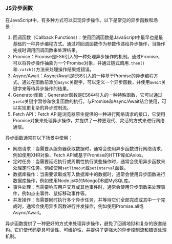 ### JS异步函数

在JavaScript中，有多种方式可以实现异步操作。以下是常见的异步函数和场景：

1. 回调函数（Callback Functions）：使用回调函数是JavaScript中最早也是最基础的一种异步编程方式。通过将回调函数作为参数传递给异步操作，当操作完成时调用回调函数来处理结果。
2. Promise：Promise是ES6引入的一种处理异步操作的机制。通过Promise，可以将异步操作抽象为一个Promise对象，并通过链式调用`.then()`和`.catch()`方法来处理操作结果或错误。
3. Async/Await：Async/Await是ES8引入的一种基于Promise的异步编程方式。通过在函数前添加`async`关键字，可以定义一个异步函数，并使用`await`关键字来等待异步操作的结果。
4. Generator函数：Generator函数是ES6中引入的一种特殊函数，它可以通过`yield`关键字暂停和恢复函数的执行。与Promise和Async/Await结合使用，可以实现更复杂的异步控制流。
5. Fetch API：Fetch API是浏览器原生提供的一种进行网络请求的接口，它使用Promise对象来处理异步操作，并提供了一种更现代、灵活的方式来进行网络通信。

异步函数通常在以下场景中使用：

- 网络请求：当需要从服务器获取数据时，通常会使用异步函数进行网络请求，例如使用XHR对象、Fetch API或基于Promise的HTTP库如Axios。
- 定时任务：当需要延迟执行或周期性执行某些操作时，通常会使用异步函数来处理定时任务，例如使用`setTimeout`或`setInterval`函数。
- 数据库操作：当需要读取或写入数据库中的数据时，通常会使用异步函数进行数据库操作，例如使用Node.js中的MongoDB或MySQL库。
- 事件处理：当需要响应用户交互或其他事件时，通常会使用异步函数来处理事件，例如点击事件、鼠标移动事件等。
- 并发操作：当需要同时执行多个异步任务，并等待它们全部完成或其中一个完成时，通常会使用异步函数进行并发操作，例如使用Promise.all或Async/Await。

异步函数提供了一种更好的方式来处理异步操作，避免了回调地狱和复杂的嵌套结构。它们使代码更具可读性、可维护性，并提供了更强大的异步控制流和错误处理机制。